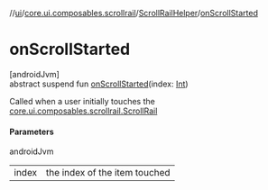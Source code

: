 //[ui](../../../index.md)/[core.ui.composables.scrollrail](../index.md)/[ScrollRailHelper](index.md)/[onScrollStarted](on-scroll-started.md)

# onScrollStarted

[androidJvm]\
abstract suspend fun [onScrollStarted](on-scroll-started.md)(index: [Int](https://kotlinlang.org/api/latest/jvm/stdlib/kotlin/-int/index.html))

Called when a user initially touches the [core.ui.composables.scrollrail.ScrollRail](../-scroll-rail.md)

#### Parameters

androidJvm

| | |
|---|---|
| index | the index of the item touched |
